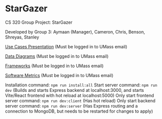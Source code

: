 # StarGazer
CS 320 Group Project: StarGazer

Developed by Group 3: Aymaan (Manager), Cameron, Chris, Benson, Shreyas, Stanley

[Use Cases Presentation](https://docs.google.com/presentation/d/1VsCRAw7tp8DvUu4wuMhJvtfo-q5XfISFpOQnA0fUDEg/) (Must be logged in to UMass email)

[Data Diagrams](https://docs.google.com/presentation/d/1UEYbFaCb2QReYIT1JbGK3377NBJICWrWq90Oeu6h8U4/edit?usp=sharing) (Must be logged in to UMass email)

[Frameworks](https://docs.google.com/document/d/1B8dZ8GH1Lf103YnrU1AM2QZsgJX9E7QHDH709AZnOsg/edit?usp=sharing) (Must be logged in to UMass email)

[Software Metrics](https://drive.google.com/drive/folders/13xDGG2UANGKH746DA_j6Fg8lq9CqjAPp?usp=sharing) (Must be logged in to UMass email)

Installation command: `npm run install:all`
Start server command: `npm run dev` (Builds and starts Express backend at localhost:3000, and starts Vite/React frontend with hot reload at localhost:5000)
Only start frontend server command: `npm run dev:client` (Has hot reload)
Only start backend server command: `npm run dev:server` (Has Express routing and a connection to MongoDB, but needs to be restarted for changes to apply)